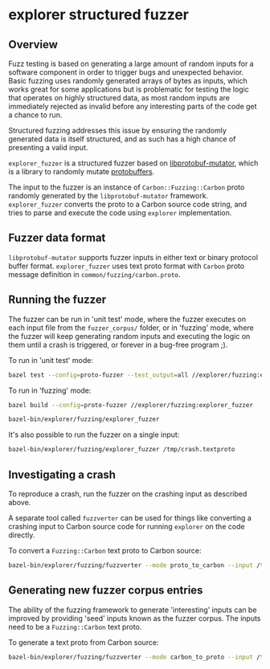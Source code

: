# explorer structured fuzzer

<!--
Part of the Carbon Language project, under the Apache License v2.0 with LLVM
Exceptions. See /LICENSE for license information.
SPDX-License-Identifier: Apache-2.0 WITH LLVM-exception
-->

## Overview

Fuzz testing is based on generating a large amount of random inputs for a
software component in order to trigger bugs and unexpected behavior. Basic
fuzzing uses randomly generated arrays of bytes as inputs, which works great for
some applications but is problematic for testing the logic that operates on
highly structured data, as most random inputs are immediately rejected as
invalid before any interesting parts of the code get a chance to run.

Structured fuzzing addresses this issue by ensuring the randomly generated data
is itself structured, and as such has a high chance of presenting a valid input.

`explorer_fuzzer` is a structured fuzzer based on
[libprotobuf-mutator](https://github.com/google/libprotobuf-mutator), which is a
library to randomly mutate
[protobuffers](https://github.com/protocolbuffers/protobuf).

The input to the fuzzer is an instance of `Carbon::Fuzzing::Carbon` proto
randomly generated by the `libprotobuf-mutator` framework. `explorer_fuzzer`
converts the proto to a Carbon source code string, and tries to parse and
execute the code using `explorer` implementation.

## Fuzzer data format

`libprotobuf-mutator` supports fuzzer inputs in either text or binary protocol
buffer format. `explorer_fuzzer` uses text proto format with `Carbon` proto
message definition in `common/fuzzing/carbon.proto`.

## Running the fuzzer

The fuzzer can be run in 'unit test' mode, where the fuzzer executes on each
input file from the `fuzzer_corpus/` folder, or in 'fuzzing' mode, where the
fuzzer will keep generating random inputs and executing the logic on them until
a crash is triggered, or forever in a bug-free program ;).

To run in 'unit test' mode:

```bash
bazel test --config=proto-fuzzer --test_output=all //explorer/fuzzing:explorer_fuzzer
```

To run in 'fuzzing' mode:

```bash
bazel build --config=proto-fuzzer //explorer/fuzzing:explorer_fuzzer

bazel-bin/explorer/fuzzing/explorer_fuzzer
```

It's also possible to run the fuzzer on a single input:

```bash
bazel-bin/explorer/fuzzing/explorer_fuzzer /tmp/crash.textproto
```

## Investigating a crash

To reproduce a crash, run the fuzzer on the crashing input as described above.

A separate tool called `fuzzverter` can be used for things like converting a
crashing input to Carbon source code for running `explorer` on the code
directly.

To convert a `Fuzzing::Carbon` text proto to Carbon source:

```bash
bazel-bin/explorer/fuzzing/fuzzverter --mode proto_to_carbon --input /tmp/crash.textproto
```

## Generating new fuzzer corpus entries

The ability of the fuzzing framework to generate 'interesting' inputs can be
improved by providing 'seed' inputs known as the fuzzer corpus. The inputs need
to be a `Fuzzing::Carbon` text proto.

To generate a text proto from Carbon source:

```bash
bazel-bin/explorer/fuzzing/fuzzverter --mode carbon_to_proto --input /tmp/crash.carbon --output /tmp/crash.textproto
```
